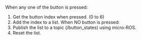 When any one of the button is pressed:
   1. Get the button index when pressed. (0 to 6) 
   2.  Add the index to a list.
 When NO button is pressed:
   1. Publish the list to a topic (/button_states) using micro-ROS.
   2. Reset the list. 
